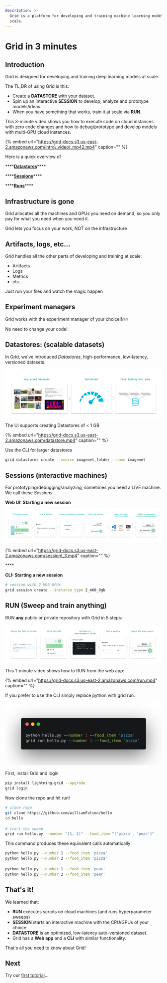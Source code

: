 ```yaml
---
description: >-
  Grid is a platform for developing and training machine learning models at
  scale.
---
```


# Grid in 3 minutes

## Introduction

Grid is designed for developing and training deep learning models at scale.

The TL;DR of using Grid is this:

* Create a **DATASTORE** with your dataset.
* Spin up an interactive **SESSION** to develop, analyze and prototype models/ideas.
* When you have something that works, train it at scale via **RUN.**

This 3-minute video shows you how to execute code on cloud instances with zero code changes and how to debug/prototype and develop models with multi-GPU cloud instances.

{% embed url="https://grid-docs.s3.us-east-2.amazonaws.com/intro\_video\_mp42.mp4" caption="" %}

Here is a quick overview of

\*\*\*\*[**Datastores**](products/add-data-to-grid-datastores/#datastores-scalable-datasets)\*\*\*\*

\*\*\*\*[**Sessions**](products/sessions/#sessions)\*\*\*\*

\*\*\*\*[**Runs**](products/run-run-and-sweep-github-files/#runs)\*\*\*\*

## **Infrastructure is gone**

Grid allocates all the machines and GPUs you need on demand, so you only pay for what you need when you need it.

Grid lets you focus on your work, NOT on the infrastructure

## Artifacts, logs, etc...

Grid handles all the other parts of developing and training at scale:

* Artifacts
* Logs
* Metrics
* etc...

Just run your files and watch the magic happen

## Experiment managers

Grid works with the experiment manager of your choice!!🔥🔥

No need to change your code!

## Datastores: \(scalable datasets\)

In Grid, we've introduced _Datastores_, high-performance, low-latency, versioned datasets.

![](.gitbook/assets/jobs_2.jpg)

The UI supports creating Datastores of &lt; 1 GB

{% embed url="https://grid-docs.s3.us-east-2.amazonaws.com/datastore.mp4" caption="" %}

Use the CLI for larger datastores

```bash
grid datastores create --source imagenet_folder --name imagenet
```

## Sessions \(interactive machines\)

For prototyping/debugging/analyzing, sometimes you need a LIVE machine. We call these _Sessions_.

**Web UI: Starting a new session**

![](.gitbook/assets/session.jpg)

{% embed url="https://grid-docs.s3.us-east-2.amazonaws.com/session\_3.mp4" caption="" %}

\*\*\*\*

**CLI: Starting a new session**

```bash
# session with 2 M60 GPUs
grid session create --instance_type 2_m60_8gb
```

## **RUN \(Sweep and train anything\)**

RUN **any** public or private repository with Grid in 5 steps:

![](.gitbook/assets/exps.jpg)

This 1-minute video shows how to RUN from the web app:

{% embed url="https://grid-docs.s3.us-east-2.amazonaws.com/run.mp4" caption="" %}

If you prefer to use the CLI simply replace python with grid run.

![](.gitbook/assets/carbon-1-%20%281%29.png)

First, install Grid and login

```bash
pip install lightning-grid --upgrade
grid login
```

Now clone the repo and hit run!

```bash
# clone repo
git clone https://github.com/williamFalcon/hello
cd hello

# start the sweep
grid run hello.py --number "[1, 2]" --food_item "['pizza', 'pear']"
```

This command produces these equivalent calls automatically

```bash
python hello.py --number 1 --food_item 'pizza'
python hello.py --number 2 --food_item 'pizza'

python hello.py --number 1 --food_item 'pear'
python hello.py --number 2 --food_item 'pear'
```

## That's it!

We learned that:

* **RUN** executes scripts on cloud machines \(and runs hyperparameter sweeps\)
* **SESSION** starts an interactive machine with the CPU/GPUs of your choice
* **DATASTORE** is an optimized, low-latency auto-versioned dataset.
* Grid has a **Web app** and a **CLI** with similar functionality.

That's all you need to know about Grid!

## Next

Try our [first tutorial](start-here/typical-workflow-web-user.md)...

